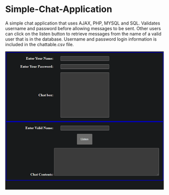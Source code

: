 # Simple-Chat-Application
A simple chat application that uses AJAX, PHP, MYSQL and SQL. Validates username and password before allowing messages to be sent. Other users can click on the listen button to retrieve messages from the name of a valid user that is in the database. Username and password login information is included in the chattable.csv file. 

![Chat demo](images/chat.gif)